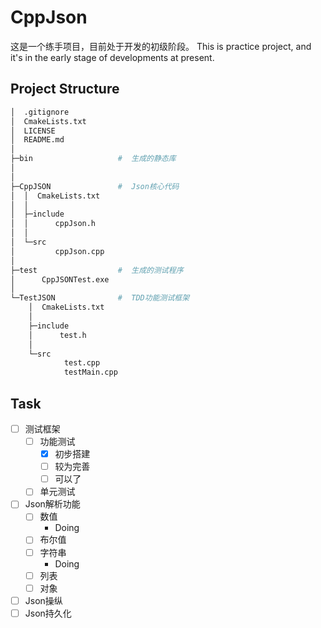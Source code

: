 # CppJson
这是一个练手项目，目前处于开发的初级阶段。
This is practice project, and it's in the early stage of developments at present.
## Project Structure
```bash
│  .gitignore
│  CmakeLists.txt
│  LICENSE
│  README.md
│
├─bin                   #  生成的静态库
│
│
├─CppJSON               #  Json核心代码
│  │  CmakeLists.txt    
│  │
│  ├─include
│  │      cppJson.h
│  │
│  └─src
│         cppJson.cpp
│
├─test                  #  生成的测试程序
│      CppJSONTest.exe
│
└─TestJSON              #  TDD功能测试框架
    │  CmakeLists.txt
    │
    ├─include
    │      test.h
    │
    └─src
            test.cpp
            testMain.cpp
```

## Task
- [ ] 测试框架
  - [ ] 功能测试
      - [x] 初步搭建
      - [ ] 较为完善
      - [ ] 可以了
  - [ ] 单元测试
- [ ] Json解析功能
  - [ ] 数值
    - Doing
  - [ ] 布尔值 
  - [ ] 字符串
    - Doing
  - [ ] 列表
  - [ ] 对象 
- [ ] Json操纵
- [ ] Json持久化
